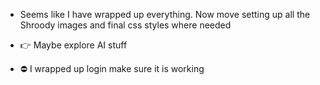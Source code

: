 -  Seems like I have wrapped up everything. Now move setting up all the Shroody images and
   final css styles where needed

-  👉 Maybe explore AI stuff

-  ⛔️ I wrapped up login make sure it is working
